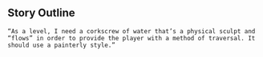 ## Story Outline
`“As a level, I need a corkscrew of water that’s a physical sculpt and “flows” in order to provide the player with a method of traversal. It should use a painterly style.”`
